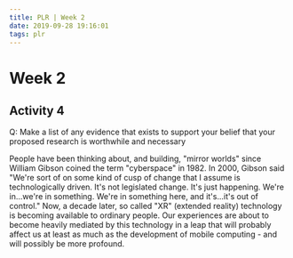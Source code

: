 ```yaml
---
title: PLR | Week 2
date: 2019-09-28 19:16:01
tags: plr
---
```


# Week 2

## Activity 4

Q: Make a list of any evidence that exists to support your belief that your proposed research is worthwhile and necessary

People have been thinking about, and building, "mirror worlds" since William Gibson coined the term "cyberspace" in 1982. In 2000, Gibson said "We're sort of on some kind of cusp of change that I assume is technologically driven. It's not legislated change. It's just happening. We're in...we're in something. We're in something here, and it's...it's out of control." Now, a decade later, so called "XR" (extended reality) technology is becoming available to ordinary people. Our experiences are about to become heavily mediated by this technology in a leap that will probably affect us at least as much as the development of mobile computing - and will possibly be more profound.



